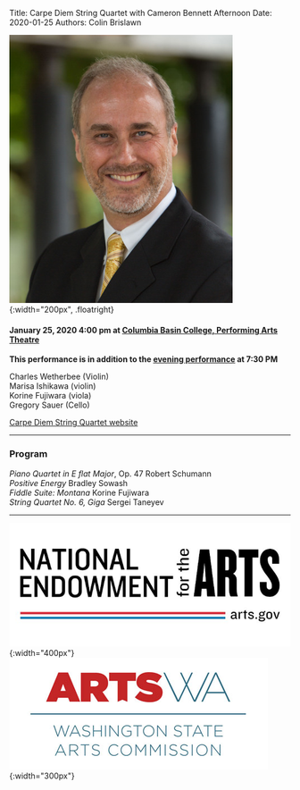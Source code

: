 Title: Carpe Diem String Quartet with Cameron Bennett Afternoon
Date: 2020-01-25
Authors: Colin Brislawn

![ ](/images/2019-2020/cameron-bennett-small.jpg){:width="200px", .floatright}

#### January 25, 2020 4:00 pm at [Columbia Basin College, Performing Arts Theatre](https://goo.gl/maps/BZDawJuNMRM2)

**This performance is in addition to the [evening performance]({filename}/2019-2020/CarpeDiemStringQuartet.md) at 7:30 PM**

Charles Wetherbee (Violin) <br>
Marisa Ishikawa (violin) <br>
Korine Fujiwara (viola) <br>
Gregory Sauer (Cello)

[Carpe Diem String Quartet website](https://www.carpediemstringquartet.com)

---

### Program

_Piano Quartet in E flat Major_, Op. 47 Robert Schumann <br>
_Positive Energy_ Bradley Sowash <br>
_Fiddle Suite: Montana_ Korine Fujiwara <br>
_String Quartet No. 6, Giga_ Sergei Taneyev

---

![NEA Logo](/images/nea-lockup-A-small.jpg){:width="400px"}
![ArtsWA logo](/images/TextOnlyAndFullName-HiRes-small.jpg){:width="300px"}

